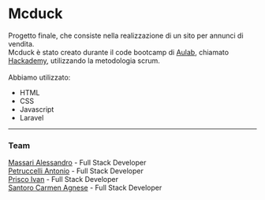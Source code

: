 # Mcduck

Progetto finale, che consiste nella realizzazione di un sito per annunci di vendita. <br>
Mcduck è stato creato durante il code bootcamp di [Aulab](https://aulab.it), chiamato [Hackademy](https://hackademy.it), utilizzando la metodologia scrum.
<br>
<br>
Abbiamo utilizzato: <br>
- HTML
- CSS
- Javascript
- Laravel

----

### Team
[Massari Alessandro](https://www.linkedin.com/in/alessandro-massari-b03146155) - Full Stack Developer <br>
[Petruccelli Antonio](https://www.linkedin.com/in/antonio-petruccelli-4b6764a3) - Full Stack Developer <br>
[Prisco Ivan](https://www.linkedin.com/in/ivan-prisco-42502742) - Full Stack Developer <br>
[Santoro Carmen Agnese](https://www.linkedin.com/in/carmenagnesesantoro) - Full Stack Developer <br>



